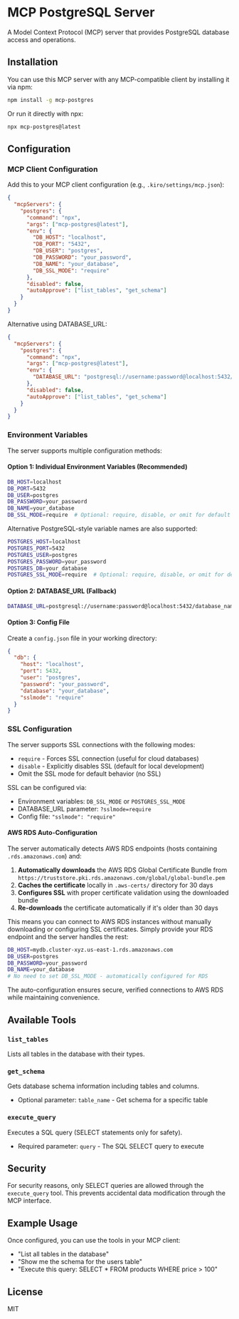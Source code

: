 # MCP PostgreSQL Server

A Model Context Protocol (MCP) server that provides PostgreSQL database access and operations.

## Installation

You can use this MCP server with any MCP-compatible client by installing it via npm:

```bash
npm install -g mcp-postgres
```

Or run it directly with npx:

```bash
npx mcp-postgres@latest
```

## Configuration

### MCP Client Configuration

Add this to your MCP client configuration (e.g., `.kiro/settings/mcp.json`):

```json
{
  "mcpServers": {
    "postgres": {
      "command": "npx",
      "args": ["mcp-postgres@latest"],
      "env": {
        "DB_HOST": "localhost",
        "DB_PORT": "5432",
        "DB_USER": "postgres",
        "DB_PASSWORD": "your_password",
        "DB_NAME": "your_database",
        "DB_SSL_MODE": "require"
      },
      "disabled": false,
      "autoApprove": ["list_tables", "get_schema"]
    }
  }
}
```

Alternative using DATABASE_URL:

```json
{
  "mcpServers": {
    "postgres": {
      "command": "npx",
      "args": ["mcp-postgres@latest"],
      "env": {
        "DATABASE_URL": "postgresql://username:password@localhost:5432/database_name?sslmode=require"
      },
      "disabled": false,
      "autoApprove": ["list_tables", "get_schema"]
    }
  }
}
```

### Environment Variables

The server supports multiple configuration methods:

#### Option 1: Individual Environment Variables (Recommended)

```bash
DB_HOST=localhost
DB_PORT=5432
DB_USER=postgres
DB_PASSWORD=your_password
DB_NAME=your_database
DB_SSL_MODE=require  # Optional: require, disable, or omit for default
```

Alternative PostgreSQL-style variable names are also supported:

```bash
POSTGRES_HOST=localhost
POSTGRES_PORT=5432
POSTGRES_USER=postgres
POSTGRES_PASSWORD=your_password
POSTGRES_DB=your_database
POSTGRES_SSL_MODE=require  # Optional: require, disable, or omit for default
```

#### Option 2: DATABASE_URL (Fallback)

```bash
DATABASE_URL=postgresql://username:password@localhost:5432/database_name?sslmode=require
```

#### Option 3: Config File

Create a `config.json` file in your working directory:

```json
{
  "db": {
    "host": "localhost",
    "port": 5432,
    "user": "postgres",
    "password": "your_password",
    "database": "your_database",
    "sslmode": "require"
  }
}
```

### SSL Configuration

The server supports SSL connections with the following modes:

- `require` - Forces SSL connection (useful for cloud databases)
- `disable` - Explicitly disables SSL (default for local development)
- Omit the SSL mode for default behavior (no SSL)

SSL can be configured via:

- Environment variables: `DB_SSL_MODE` or `POSTGRES_SSL_MODE`
- DATABASE_URL parameter: `?sslmode=require`
- Config file: `"sslmode": "require"`

#### AWS RDS Auto-Configuration

The server automatically detects AWS RDS endpoints (hosts containing `.rds.amazonaws.com`) and:

1. **Automatically downloads** the AWS RDS Global Certificate Bundle from `https://truststore.pki.rds.amazonaws.com/global/global-bundle.pem`
2. **Caches the certificate** locally in `.aws-certs/` directory for 30 days
3. **Configures SSL** with proper certificate validation using the downloaded bundle
4. **Re-downloads** the certificate automatically if it's older than 30 days

This means you can connect to AWS RDS instances without manually downloading or configuring SSL certificates. Simply provide your RDS endpoint and the server handles the rest:

```bash
DB_HOST=mydb.cluster-xyz.us-east-1.rds.amazonaws.com
DB_USER=postgres
DB_PASSWORD=your_password
DB_NAME=your_database
# No need to set DB_SSL_MODE - automatically configured for RDS
```

The auto-configuration ensures secure, verified connections to AWS RDS while maintaining convenience.

## Available Tools

### `list_tables`

Lists all tables in the database with their types.

### `get_schema`

Gets database schema information including tables and columns.

- Optional parameter: `table_name` - Get schema for a specific table

### `execute_query`

Executes a SQL query (SELECT statements only for safety).

- Required parameter: `query` - The SQL SELECT query to execute

## Security

For security reasons, only SELECT queries are allowed through the `execute_query` tool. This prevents accidental data modification through the MCP interface.

## Example Usage

Once configured, you can use the tools in your MCP client:

- "List all tables in the database"
- "Show me the schema for the users table"
- "Execute this query: SELECT \* FROM products WHERE price > 100"

## License

MIT
